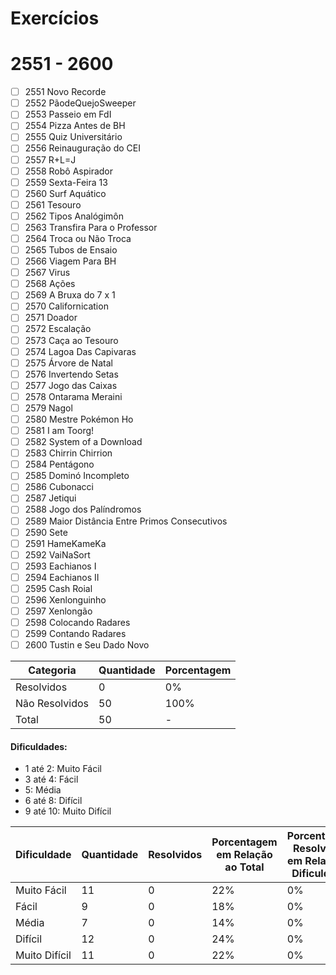 # Exercícios
# 2551 - 2600

- [ ] 2551	Novo Recorde
- [ ] 2552	PãodeQuejoSweeper
- [ ] 2553	Passeio em FdI
- [ ] 2554	Pizza Antes de BH
- [ ] 2555	Quiz Universitário
- [ ] 2556	Reinauguração do CEI
- [ ] 2557	R+L=J
- [ ] 2558	Robô Aspirador
- [ ] 2559	Sexta-Feira 13
- [ ] 2560	Surf Aquático
- [ ] 2561	Tesouro
- [ ] 2562	Tipos Analógimôn
- [ ] 2563	Transfira Para o Professor
- [ ] 2564	Troca ou Não Troca
- [ ] 2565	Tubos de Ensaio
- [ ] 2566	Viagem Para BH
- [ ] 2567	Virus
- [ ] 2568	Ações
- [ ] 2569	A Bruxa do 7 x 1
- [ ] 2570	Californication
- [ ] 2571	Doador
- [ ] 2572	Escalação
- [ ] 2573	Caça ao Tesouro
- [ ] 2574	Lagoa Das Capivaras
- [ ] 2575	Árvore de Natal
- [ ] 2576	Invertendo Setas
- [ ] 2577	Jogo das Caixas
- [ ] 2578	Ontarama Meraini
- [ ] 2579	Nagol
- [ ] 2580	Mestre Pokémon Ho
- [ ] 2581	I am Toorg!
- [ ] 2582	System of a Download
- [ ] 2583	Chirrin Chirrion
- [ ] 2584	Pentágono
- [ ] 2585	Dominó Incompleto
- [ ] 2586	Cubonacci
- [ ] 2587	Jetiqui
- [ ] 2588	Jogo dos Palíndromos
- [ ] 2589	Maior Distância Entre Primos Consecutivos
- [ ] 2590	Sete
- [ ] 2591	HameKameKa
- [ ] 2592	VaiNaSort
- [ ] 2593	Eachianos I
- [ ] 2594	Eachianos II
- [ ] 2595	Cash Roial
- [ ] 2596	Xenlonguinho
- [ ] 2597	Xenlongão
- [ ] 2598	Colocando Radares
- [ ] 2599	Contando Radares
- [ ] 2600	Tustin e Seu Dado Novo

| Categoria  | Quantidade | Porcentagem |
| ------------- | ------------- | ------------- |
| Resolvidos | 0 | 0% |
| Não Resolvidos  | 50 | 100% |
| Total  | 50 | - |

#### Dificuldades:
- 1 até 2: Muito Fácil
- 3 até 4: Fácil
- 5: Média
- 6 até 8: Difícil
- 9 até 10: Muito Difícil

| Dificuldade | Quantidade | Resolvidos | Porcentagem em Relação ao Total | Porcentagem Resolvidos em Relação à Dificuldade|
| ------------- | ------------- | ------------- | ------------- | ------------- |
| Muito Fácil | 11 | 0 | 22% | 0% |
| Fácil | 9 | 0 | 18% | 0% |
| Média | 7 | 0 | 14% | 0% |
| Difícil | 12 | 0 | 24% | 0% |
| Muito Difícil | 11 | 0 | 22% | 0% |

